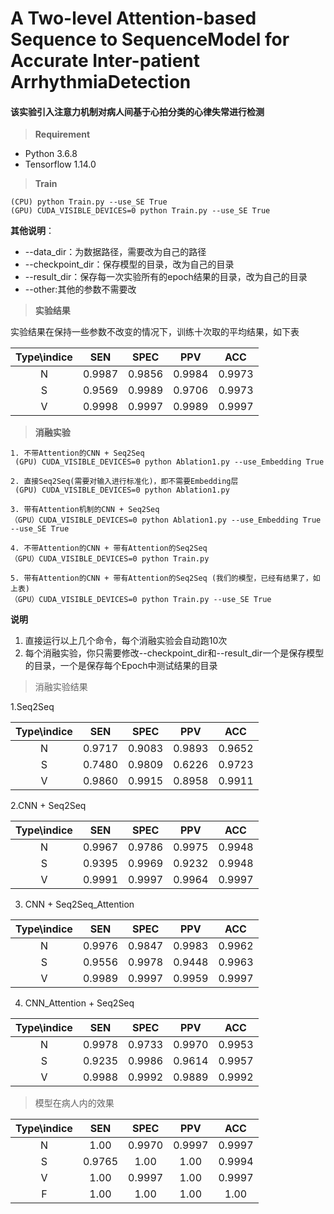 # A Two-level Attention-based Sequence to SequenceModel for Accurate Inter-patient ArrhythmiaDetection
#### 该实验引入注意力机制对病人间基于心拍分类的心律失常进行检测


> __Requirement__
* Python 3.6.8
* Tensorflow 1.14.0

> __Train__

    (CPU) python Train.py --use_SE True
    (GPU) CUDA_VISIBLE_DEVICES=0 python Train.py --use_SE True
**其他说明**：
- --data_dir：为数据路径，需要改为自己的路径
- --checkpoint_dir：保存模型的目录，改为自己的目录
- --result_dir：保存每一次实验所有的epoch结果的目录，改为自己的目录
- --other:其他的参数不需要改
> **实验结果**

实验结果在保持一些参数不改变的情况下，训练十次取的平均结果，如下表

| Type\indice | SEN | SPEC | PPV | ACC |
| :----: | :----: | :----: | :----: | :----:|
| N |0.9987|0.9856|0.9984|0.9973|
| S |0.9569|0.9989|0.9706|0.9973|
| V |0.9998|0.9997|0.9989|0.9997|
> **消融实验**

    1. 不带Attention的CNN + Seq2Seq
     (GPU) CUDA_VISIBLE_DEVICES=0 python Ablation1.py --use_Embedding True

    2. 直接Seq2Seq(需要对输入进行标准化)，即不需要Embedding层
     (GPU) CUDA_VISIBLE_DEVICES=0 python Ablation1.py
    
    3. 带有Attention机制的CNN + Seq2Seq
    （GPU）CUDA_VISIBLE_DEVICES=0 python Ablation1.py --use_Embedding True --use_SE True
    
    4. 不带Attention的CNN + 带有Attention的Seq2Seq
    （GPU）CUDA_VISIBLE_DEVICES=0 python Train.py 
    
    5. 带有Attention的CNN + 带有Attention的Seq2Seq (我们的模型，已经有结果了，如上表)
    （GPU）CUDA_VISIBLE_DEVICES=0 python Train.py --use_SE True
**说明**
1. 直接运行以上几个命令，每个消融实验会自动跑10次
2. 每个消融实验，你只需要修改--checkpoint_dir和--result_dir一个是保存模型的目录，一个是保存每个Epoch中测试结果的目录

> 消融实验结果

1.Seq2Seq

| Type\indice | SEN | SPEC | PPV | ACC |
| :----: | :----: | :----: | :----: | :----:|
| N |0.9717|0.9083|0.9893|0.9652|
| S |0.7480|0.9809|0.6226|0.9723|
| V |0.9860|0.9915|0.8958|0.9911|

2.CNN + Seq2Seq

| Type\indice | SEN | SPEC | PPV | ACC |
| :----: | :----: | :----: | :----: | :----:|
| N |0.9967|0.9786|0.9975|0.9948|
| S |0.9395|0.9969|0.9232|0.9948|
| V |0.9991|0.9997|0.9964|0.9997|

3. CNN + Seq2Seq_Attention

| Type\indice | SEN | SPEC | PPV | ACC |
| :----: | :----: | :----: | :----: | :----:|
| N |0.9976|0.9847|0.9983|0.9962|
| S |0.9556|0.9978|0.9448|0.9963|
| V |0.9989|0.9997|0.9959|0.9997|

4. CNN_Attention + Seq2Seq

| Type\indice | SEN | SPEC | PPV | ACC |
| :----: | :----: | :----: | :----: | :----:|
| N |0.9978|0.9733|0.9970|0.9953|
| S |0.9235|0.9986|0.9614|0.9957|
| V |0.9988|0.9992|0.9889|0.9992|

> 模型在病人内的效果

| Type\indice | SEN | SPEC | PPV | ACC |
| :----: | :----: | :----: | :----: | :----:|
| N |1.00|0.9970|0.9997|0.9997|
| S |0.9765|1.00|1.00|0.9994|
| V |1.00|0.9997|1.00|0.9997|
| F |1.00|1.00|1.00|1.00|





